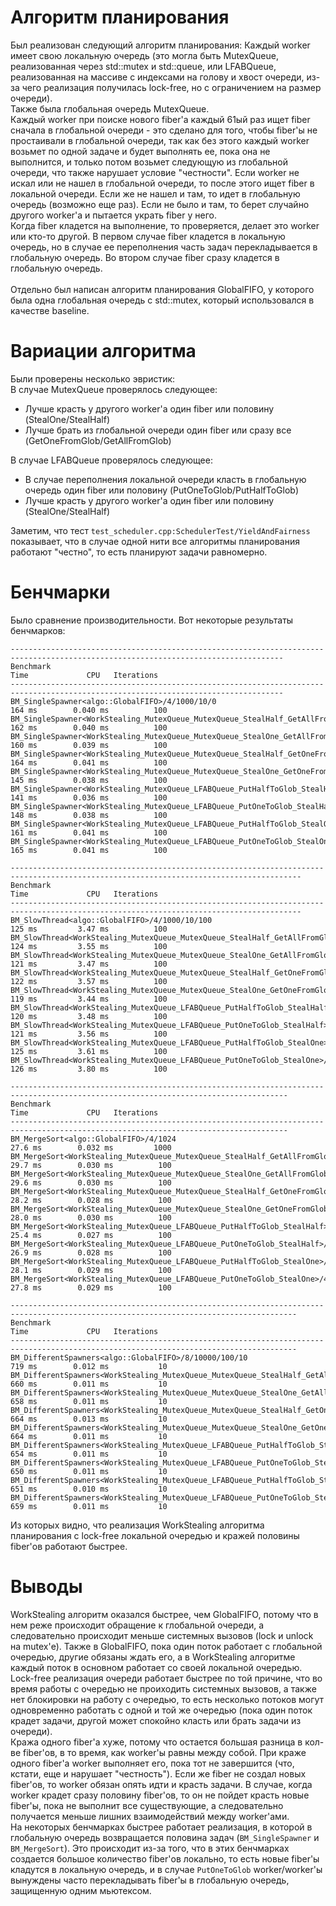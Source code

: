 # Алгоритм планирования

Был реализован следующий алгоритм планирования: 
Каждый worker имеет свою локальную очередь (это могла быть MutexQueue, реализованная через std::mutex и std::queue, или LFABQueue, реализованная на массиве с индексами на голову и хвост очереди, из-за чего реализация получилась lock-free, но с ограничением на размер очереди). \
Также была глобальная очередь MutexQueue. \
Каждый worker при поиске нового fiber'а каждый 61ый раз ищет fiber сначала в глобальной очереди - это сделано для того, чтобы fiber'ы не простаивали в глобальной очереди, так как без этого каждый worker возьмет по одной задаче и будет выполнять ее, пока она не выполнится, и только потом возьмет следующую из глобальной очереди, что также нарушает условие "честности". Если worker не искал или не нашел в глобальной очереди, то после этого ищет fiber в локальной очереди. Если же не нашел и там, то идет в глобальную очередь (возможно еще раз). Если не было и там, то берет случайно другого worker'а и пытается украть fiber у него. \
Когда fiber кладется на выполнение, то проверяется, делает это worker или кто-то другой. В первом случае fiber кладется в локальную очередь, но в случае ее переполнения часть задач перекладывается в глобальную очередь. Во втором случае fiber сразу кладется в глобальную очередь. \
 \
Отдельно был написан алгоритм планирования GlobalFIFO, у которого была одна глобальная очередь с std::mutex, который использовался в качестве baseline.

# Вариации алгоритма
Были проверены несколько эвристик: \
В случае MutexQueue проверялось следующее:
 - Лучше красть у другого worker'а один fiber или половину (StealOne/StealHalf)
 - Лучше брать из глобальной очереди один fiber или сразу все (GetOneFromGlob/GetAllFromGlob)

В случае LFABQueue проверялось следующее:
 - В случае переполнения локальной очереди класть в глобальную очередь один fiber или половину (PutOneToGlob/PutHalfToGlob)
 - Лучше красть у другого worker'а один fiber или половину (StealOne/StealHalf)

Заметим, что тест `test_scheduler.cpp:SchedulerTest/YieldAndFairness` показывает, что в случае одной нити все алгоритмы планирования работают "честно", то есть планируют задачи равномерно.
# Бенчмарки

Было сравнение производительности. Вот некоторые результаты бенчмарков:
```
-----------------------------------------------------------------------------------------------------------------------------------
Benchmark                                                                                         Time             CPU   Iterations
-----------------------------------------------------------------------------------------------------------------------------------
BM_SingleSpawner<algo::GlobalFIFO>/4/1000/10/0                                                  164 ms        0.040 ms          100
BM_SingleSpawner<WorkStealing_MutexQueue_MutexQueue_StealHalf_GetAllFromGlob>/4/1000/10/0       162 ms        0.040 ms          100
BM_SingleSpawner<WorkStealing_MutexQueue_MutexQueue_StealOne_GetAllFromGlob>/4/1000/10/0        160 ms        0.039 ms          100
BM_SingleSpawner<WorkStealing_MutexQueue_MutexQueue_StealHalf_GetOneFromGlob>/4/1000/10/0       164 ms        0.041 ms          100
BM_SingleSpawner<WorkStealing_MutexQueue_MutexQueue_StealOne_GetOneFromGlob>/4/1000/10/0        145 ms        0.038 ms          100
BM_SingleSpawner<WorkStealing_MutexQueue_LFABQueue_PutHalfToGlob_StealHalf>/4/1000/10/0         141 ms        0.036 ms          100
BM_SingleSpawner<WorkStealing_MutexQueue_LFABQueue_PutOneToGlob_StealHalf>/4/1000/10/0          148 ms        0.038 ms          100
BM_SingleSpawner<WorkStealing_MutexQueue_LFABQueue_PutHalfToGlob_StealOne>/4/1000/10/0          161 ms        0.041 ms          100
BM_SingleSpawner<WorkStealing_MutexQueue_LFABQueue_PutOneToGlob_StealOne>/4/1000/10/0           165 ms        0.041 ms          100

---------------------------------------------------------------------------------------------------------------------------------------
Benchmark                                                                                          Time             CPU   Iterations
---------------------------------------------------------------------------------------------------------------------------------------
BM_SlowThread<algo::GlobalFIFO>/4/1000/10/100                                                    125 ms         3.47 ms          100
BM_SlowThread<WorkStealing_MutexQueue_MutexQueue_StealHalf_GetAllFromGlob>/4/1000/10/100         124 ms         3.55 ms          100
BM_SlowThread<WorkStealing_MutexQueue_MutexQueue_StealOne_GetAllFromGlob>/4/1000/10/100          121 ms         3.47 ms          100
BM_SlowThread<WorkStealing_MutexQueue_MutexQueue_StealHalf_GetOneFromGlob>/4/1000/10/100         122 ms         3.57 ms          100
BM_SlowThread<WorkStealing_MutexQueue_MutexQueue_StealOne_GetOneFromGlob>/4/1000/10/100          119 ms         3.44 ms          100
BM_SlowThread<WorkStealing_MutexQueue_LFABQueue_PutHalfToGlob_StealHalf>/4/1000/10/100           120 ms         3.48 ms          100
BM_SlowThread<WorkStealing_MutexQueue_LFABQueue_PutOneToGlob_StealHalf>/4/1000/10/100            121 ms         3.56 ms          100
BM_SlowThread<WorkStealing_MutexQueue_LFABQueue_PutHalfToGlob_StealOne>/4/1000/10/100            125 ms         3.61 ms          100
BM_SlowThread<WorkStealing_MutexQueue_LFABQueue_PutOneToGlob_StealOne>/4/1000/10/100             126 ms         3.80 ms          100

------------------------------------------------------------------------------------------------------------------------------------
Benchmark                                                                                          Time             CPU   Iterations
------------------------------------------------------------------------------------------------------------------------------------
BM_MergeSort<algo::GlobalFIFO>/4/1024                                                           27.6 ms        0.032 ms         1000
BM_MergeSort<WorkStealing_MutexQueue_MutexQueue_StealHalf_GetAllFromGlob>/4/1024                29.7 ms        0.030 ms          100
BM_MergeSort<WorkStealing_MutexQueue_MutexQueue_StealOne_GetAllFromGlob>/4/1024                 29.6 ms        0.030 ms          100
BM_MergeSort<WorkStealing_MutexQueue_MutexQueue_StealHalf_GetOneFromGlob>/4/1024                28.2 ms        0.028 ms          100
BM_MergeSort<WorkStealing_MutexQueue_MutexQueue_StealOne_GetOneFromGlob>/4/1024                 28.0 ms        0.030 ms          100
BM_MergeSort<WorkStealing_MutexQueue_LFABQueue_PutHalfToGlob_StealHalf>/4/1024                  25.4 ms        0.027 ms          100
BM_MergeSort<WorkStealing_MutexQueue_LFABQueue_PutOneToGlob_StealHalf>/4/1024                   26.9 ms        0.028 ms          100
BM_MergeSort<WorkStealing_MutexQueue_LFABQueue_PutHalfToGlob_StealOne>/4/1024                   28.1 ms        0.029 ms          100
BM_MergeSort<WorkStealing_MutexQueue_LFABQueue_PutOneToGlob_StealOne>/4/1024                    27.8 ms        0.029 ms          100

--------------------------------------------------------------------------------------------------------------------------------------
Benchmark                                                                                            Time             CPU   Iterations 
--------------------------------------------------------------------------------------------------------------------------------------
BM_DifferentSpawners<algo::GlobalFIFO>/8/10000/100/10                                              719 ms        0.012 ms           10
BM_DifferentSpawners<WorkStealing_MutexQueue_MutexQueue_StealHalf_GetAllFromGlob>/8/10000/100/10   660 ms        0.011 ms           10
BM_DifferentSpawners<WorkStealing_MutexQueue_MutexQueue_StealOne_GetAllFromGlob>/8/10000/100/10    658 ms        0.011 ms           10
BM_DifferentSpawners<WorkStealing_MutexQueue_MutexQueue_StealHalf_GetOneFromGlob>/8/10000/100/10   664 ms        0.013 ms           10
BM_DifferentSpawners<WorkStealing_MutexQueue_MutexQueue_StealOne_GetOneFromGlob>/8/10000/100/10    664 ms        0.011 ms           10
BM_DifferentSpawners<WorkStealing_MutexQueue_LFABQueue_PutHalfToGlob_StealHalf>/8/10000/100/10     654 ms        0.011 ms           10
BM_DifferentSpawners<WorkStealing_MutexQueue_LFABQueue_PutOneToGlob_StealHalf>/8/10000/100/10      650 ms        0.011 ms           10
BM_DifferentSpawners<WorkStealing_MutexQueue_LFABQueue_PutHalfToGlob_StealOne>/8/10000/100/10      651 ms        0.010 ms           10
BM_DifferentSpawners<WorkStealing_MutexQueue_LFABQueue_PutOneToGlob_StealOne>/8/10000/100/10       659 ms        0.011 ms           10
```

Из которых видно, что реализация WorkStealing алгоритма планирования с lock-free локальной очередью и кражей половины fiber'ов работают быстрее.

# Выводы
WorkStealing алгоритм оказался быстрее, чем GlobalFIFO, потому что в нем реже происходит обращение к глобальной очереди, а следовательно происходит меньше системных вызовов (lock и unlock на mutex'е). Также в GlobalFIFO, пока один поток работает с глобальной очередью, другие обязаны ждать его, а в WorkStealing алгоритме каждый поток в основном работает со своей локальной очередью. \
Lock-free реализация очереди работает быстрее по той причине, что во время работы с очередью не проиходить системных вызовов, а также нет блокировки на работу с очередью, то есть несколько потоков могут одновременно работать с одной и той же очередью (пока один поток крадет задачи, другой может спокойно класть или брать задачи из очереди). \
Кража одного fiber'а хуже, потому что остается большая разница в кол-ве fiber'ов, в то время, как worker'ы равны между собой. При краже одного fiber'а worker выполняет его, пока тот не завершится (что, кстати, еще и нарушает "честность"). Если же fiber не создал новых fiber'ов, то worker обязан опять идти и красть задачи. В случае, когда worker крадет сразу половину fiber'ов, то он не пойдет красть новые fiber'ы, пока не выполнит все существующие, а следовательно получается меньше лишних взаимодействий между worker'ами. \
На некоторых бенчмарках быстрее работает реализация, в которой в глобальную очередь возвращается половина задач (`BM_SingleSpawner` и `BM_MergeSort`). Это происходит из-за того, что в этих бенчмарках создается большое количество fiber'ов  локально, то есть новые fiber'ы кладутся в локальную очередь, и в случае `PutOneToGlob` worker/worker'ы вынуждены часто перекладывать fiber'ы в глобальную очередь, защищенную одним мьютексом. 
